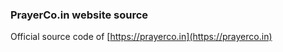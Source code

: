 ### PrayerCo.in website source


Official source code of [https://prayerco.in](https://prayerco.in)

